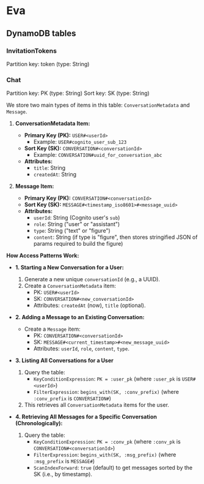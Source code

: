 # Eva

## DynamoDB tables

### InvitationTokens

Partition key: token (type: String)

### Chat

Partition key: PK (type: String)
Sort key: SK (type: String)

We store two main types of items in this table: `ConversationMetadata` and `Message`.

1.  **ConversationMetadata Item:**

    - **Primary Key (PK):** `USER#<userId>`
      - Example: `USER#cognito_user_sub_123`
    - **Sort Key (SK):** `CONVERSATION#<conversationId>`
      - Example: `CONVERSATION#uuid_for_conversation_abc`
    - **Attributes:**
      - `title`: String
      - `createdAt`: String

2.  **Message Item:**
    - **Primary Key (PK):** `CONVERSATION#<conversationId>`
    - **Sort Key (SK):** `MESSAGE#<timestamp_iso8601>#<message_uuid>`
    - **Attributes:**
      - `userId`: String (Cognito user's `sub`)
      - `role`: String ("user" or "assistant")
      - `type`: String ("text" or "figure")
      - `content`: String (if type is "figure", then stores stringified JSON of params required to build the figure)

**How Access Patterns Work:**

- **1. Starting a New Conversation for a User:**

  1.  Generate a new unique `conversationId` (e.g., a UUID).
  2.  Create a `ConversationMetadata` item:
      - PK: `USER#<userId>`
      - SK: `CONVERSATION#<new_conversationId>`
      - Attributes: `createdAt` (now), `title` (optional).

- **2. Adding a Message to an Existing Conversation:**

  - Create a `Message` item:
    - PK: `CONVERSATION#<conversationId>`
    - SK: `MESSAGE#<current_timestamp>#<new_message_uuid>`
    - Attributes: `userId`, `role`, `content`, `type`.

- **3. Listing All Conversations for a User**

  1.  Query the table:
      - `KeyConditionExpression`: `PK = :user_pk` (where `:user_pk` is `USER#<userId>`)
      - `FilterExpression`: `begins_with(SK, :conv_prefix)` (where `:conv_prefix` is `CONVERSATION#`)
  2.  This retrieves all `ConversationMetadata` items for the user.

- **4. Retrieving All Messages for a Specific Conversation (Chronologically):**
  1.  Query the table:
      - `KeyConditionExpression`: `PK = :conv_pk` (where `:conv_pk` is `CONVERSATION#<conversationId>`)
      - `FilterExpression`: `begins_with(SK, :msg_prefix)` (where `:msg_prefix` is `MESSAGE#`)
      - `ScanIndexForward`: `true` (default) to get messages sorted by the SK (i.e., by timestamp).
